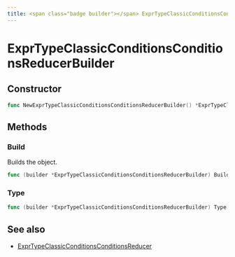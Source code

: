 ```yaml
---
title: <span class="badge builder"></span> ExprTypeClassicConditionsConditionsReducerBuilder
---
```

# <span class="badge builder"></span> ExprTypeClassicConditionsConditionsReducerBuilder

## Constructor

```go
func NewExprTypeClassicConditionsConditionsReducerBuilder() *ExprTypeClassicConditionsConditionsReducerBuilder
```
## Methods

### <span class="badge object-method"></span> Build

Builds the object.

```go
func (builder *ExprTypeClassicConditionsConditionsReducerBuilder) Build() (ExprTypeClassicConditionsConditionsReducer, error)
```

### <span class="badge object-method"></span> Type

```go
func (builder *ExprTypeClassicConditionsConditionsReducerBuilder) Type(typeArg string) *ExprTypeClassicConditionsConditionsReducerBuilder
```

## See also

 * <span class="badge object-type-struct"></span> [ExprTypeClassicConditionsConditionsReducer](./object-ExprTypeClassicConditionsConditionsReducer.md)
